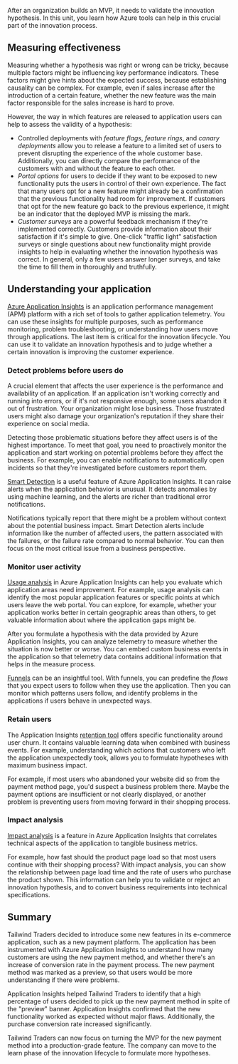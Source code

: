After an organization builds an MVP, it needs to validate the innovation hypothesis. In this unit, you learn how Azure tools can help in this crucial part of the innovation process.

## Measuring effectiveness

Measuring whether a hypothesis was right or wrong can be tricky, because multiple factors might be influencing key performance indicators. These factors might give hints about the expected success, because establishing causality can be complex. For example, even if sales increase after the introduction of a certain feature, whether the new feature was the main factor responsible for the sales increase is hard to prove.

However, the way in which features are released to application users can help to assess the validity of a hypothesis:

- Controlled deployments with *feature flags*, *feature rings*, and *canary deployments* allow you to release a feature to a limited set of users to prevent disrupting the experience of the whole customer base. Additionally, you can directly compare the performance of the customers with and without the feature to each other.
- *Portal options* for users to decide if they want to be exposed to new functionality puts the users in control of their own experience. The fact that many users opt for a new feature might already be a confirmation that the previous functionality had room for improvement. If customers that opt for the new feature go back to the previous experience, it might be an indicator that the deployed MVP is missing the mark.
- *Customer surveys* are a powerful feedback mechanism if they're implemented correctly. Customers provide information about their satisfaction if it's simple to give. One-click "traffic light" satisfaction surveys or single questions about new functionality might provide insights to help in evaluating whether the innovation hypothesis was correct. In general, only a few users answer longer surveys, and take the time to fill them in thoroughly and truthfully.

## Understanding your application

[Azure Application Insights](/azure/azure-monitor/app/app-insights-overview?azure-portal=true) is an application performance management (APM) platform with a rich set of tools to gather application telemetry. You can use these insights for multiple purposes, such as performance monitoring, problem troubleshooting, or understanding how users move through applications. The last item is critical for the innovation lifecycle. You can use it to validate an innovation hypothesis and to judge whether a certain innovation is improving the customer experience.

### Detect problems before users do

A crucial element that affects the user experience is the performance and availability of an application. If an application isn't working correctly and running into errors, or if it's not responsive enough, some users abandon it out of frustration. Your organization might lose business. Those frustrated users might also damage your organization's reputation if they share their experience on social media.

Detecting those problematic situations before they affect users is of the highest importance. To meet that goal, you need to proactively monitor the application and start working on potential problems before they affect the business. For example, you can enable notifications to automatically open incidents so that they're investigated before customers report them.

[Smart Detection](/azure/azure-monitor/app/proactive-failure-diagnostics?azure-portal=true) is a useful feature of Azure Application Insights. It can raise alerts when the application behavior is unusual. It detects anomalies by using machine learning, and the alerts are richer than traditional error notifications.  

Notifications typically report that there might be a problem without context about the potential business impact. Smart Detection alerts include information like the number of affected users, the pattern associated with the failures, or the failure rate compared to normal behavior. You can then focus on the most critical issue from a business perspective.

### Monitor user activity

[Usage analysis](/azure/azure-monitor/app/usage-overview?azure-portal=true) in Azure Application Insights can help you evaluate which application areas need improvement. For example, usage analysis can identify the most popular application features or specific points at which users leave the web portal. You can explore, for example, whether your application works better in certain geographic areas than others, to get valuable information about where the application gaps might be.

After you formulate a hypothesis with the data provided by Azure Application Insights, you can analyze telemetry to measure whether the situation is now better or worse. You can embed custom business events in the application so that telemetry data contains additional information that helps in the measure process.

[Funnels](/azure/azure-monitor/app/usage?tabs=aspnetcore#the-retention-tool?azure-portal=true) can be an insightful tool. With funnels, you can predefine the *flows* that you expect users to follow when they use the application. Then you can monitor which patterns users follow, and identify problems in the applications if users behave in unexpected ways.

### Retain users

The Application Insights [retention tool](/azure/azure-monitor/app/usage?tabs=aspnetcore#the-retention-tool?azure-portal=true) offers specific functionality around user churn. It contains valuable learning data when combined with business events. For example, understanding which actions that customers who left the application unexpectedly took, allows you to formulate hypotheses with maximum business impact.

For example, if most users who abandoned your website did so from the payment method page, you'd suspect a business problem there. Maybe the payment options are insufficient or not clearly displayed, or another problem is preventing users from moving forward in their shopping process.

### Impact analysis

[Impact analysis](/azure/azure-monitor/app/usage?tabs=aspnetcore#the-retention-tool?azure-portal=true) is a feature in Azure Application Insights that correlates technical aspects of the application to tangible business metrics.

For example, how fast should the product page load so that most users continue with their shopping process? With impact analysis, you can show the relationship between page load time and the rate of users who purchase the product shown. This information can help you to validate or reject an innovation hypothesis, and to convert business requirements into technical specifications.

## Summary

Tailwind Traders decided to introduce some new features in its e-commerce application, such as a new payment platform. The application has been instrumented with Azure Application Insights to understand how many customers are using the new payment method, and whether there's an increase of conversion rate in the payment process. The new payment method was marked as a preview, so that users would be more understanding if there were problems.

Application Insights helped Tailwind Traders to identify that a high percentage of users decided to pick up the new payment method in spite of the "preview" banner. Application Insights confirmed that the new functionality worked as expected without major flaws. Additionally, the purchase conversion rate increased significantly.

Tailwind Traders can now focus on turning the MVP for the new payment method into a production-grade feature. The company can move to the learn phase of the innovation lifecycle to formulate more hypotheses.
